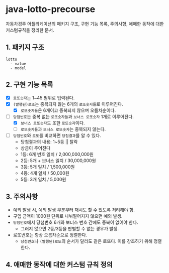# java-lotto-precourse

자동차경주 어플리케이션의 패키지 구조, 구현 기능 목록, 주의사항, 애매한 동작에 대한 커스텀규칙을 정리한 문서.

## 1. 패키지 구조

```
lotto
  - value
  - model
```

## 2. 구현 기능 목록

- [x] `로또숫자`는 1~45 범위로 입력된다.
- [x] `(발행된)로또`는 중복되지 않는 6개의 `로또숫자들`로 이루어진다.
    - [x] `로또숫자들`은 6개이고 중복되지 않으며 오름차순이다.
- [ ] `당첨번호`는 중복 없는 `로또숫자들`과 `보너스 로또숫자` 1개로 이루어진다.
    - [x] `보너스 로또숫자`도 또한 `로또숫자`이다.
    - [ ] `로또숫자들`과 `보너스 로또숫자`는 중복되지 않는다.
- [ ] `당첨번호`와 `로또`를 비교하면 `당첨결과`를 알 수 있다.
    - 당첨결과의 내용: 1~5등 || 탈락
    - 상금이 주어진다
    - 1등: 6개 번호 일치 / 2,000,000,000원
    - 2등: 5개 + 보너스 일치 / 30,000,000원
    - 3등: 5개 일치 / 1,500,000원
    - 4등: 4개 일치 / 50,000원
    - 5등: 3개 일치 / 5,000원

## 3. 주의사항

- 예외 발생 시, 예외 발생 부분부터 재시도 할 수 있도록 처리해야 함.
- 구입 금액이 1000원 단위로 나눠떨어지지 않으면 예외 발생.
- `당첨번호`에서 당첨번호 6개와 보너스 번호 간에도 중복이 없어야 한다.
    - 그러지 않으면 2등/3등을 판별할 수 없는 경우가 발생.
- 로또번호는 항상 오름차순으로 정렬한다.
    - `당첨번호`나 `(발행된)로또`의 순서가 달라도 같은 로또다. 이를 강조하기 위해 정렬한다.

## 4. 애매한 동작에 대한 커스텀 규칙 정의